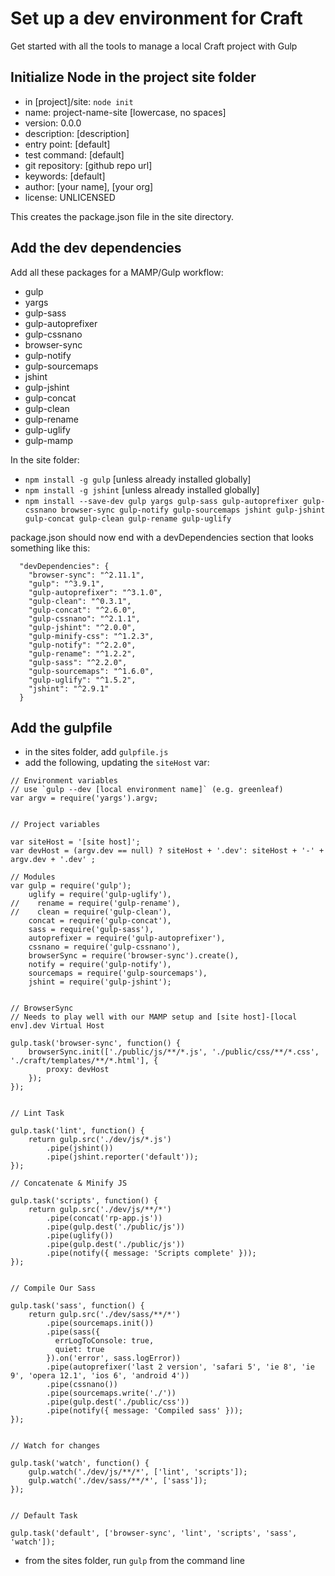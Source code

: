 # Set up a dev environment for Craft
Get started with all the tools to manage a local Craft project with Gulp

## Initialize Node in the project site folder
- in [project]/site: `node init`
- name: project-name-site [lowercase, no spaces]
- version: 0.0.0
- description: [description]
- entry point: [default]
- test command: [default]
- git repository: [github repo url]
- keywords: [default]
- author: [your name], [your org]
- license: UNLICENSED

This creates the package.json file in the site directory.

## Add the dev dependencies
Add all these packages for a MAMP/Gulp workflow:
- gulp
- yargs
- gulp-sass
- gulp-autoprefixer
- gulp-cssnano
- browser-sync
- gulp-notify
- gulp-sourcemaps
- jshint
- gulp-jshint
- gulp-concat
- gulp-clean
- gulp-rename
- gulp-uglify
- gulp-mamp

In the site folder:
- `npm install -g gulp` [unless already installed globally]
- `npm install -g jshint` [unless already installed globally] 
- `npm install --save-dev gulp yargs gulp-sass gulp-autoprefixer gulp-cssnano browser-sync gulp-notify gulp-sourcemaps jshint gulp-jshint gulp-concat gulp-clean gulp-rename gulp-uglify`

package.json should now end with a devDependencies section that looks something like this:
```
  "devDependencies": {
    "browser-sync": "^2.11.1",
    "gulp": "^3.9.1",
    "gulp-autoprefixer": "^3.1.0",
    "gulp-clean": "^0.3.1",
    "gulp-concat": "^2.6.0",
    "gulp-cssnano": "^2.1.1",
    "gulp-jshint": "^2.0.0",
    "gulp-minify-css": "^1.2.3",
    "gulp-notify": "^2.2.0",
    "gulp-rename": "^1.2.2",
    "gulp-sass": "^2.2.0",
    "gulp-sourcemaps": "^1.6.0",
    "gulp-uglify": "^1.5.2",
    "jshint": "^2.9.1"
  }
```

## Add the gulpfile
- in the sites folder, add `gulpfile.js`
- add the following, updating the `siteHost` var:
```
// Environment variables
// use `gulp --dev [local environment name]` (e.g. greenleaf)
var argv = require('yargs').argv;


// Project variables

var siteHost = '[site host]';
var devHost = (argv.dev == null) ? siteHost + '.dev': siteHost + '-' + argv.dev + '.dev' ;

// Modules 
var gulp = require('gulp'); 
	uglify = require('gulp-uglify'),
//    rename = require('gulp-rename'),
//    clean = require('gulp-clean'),
	concat = require('gulp-concat'),
    sass = require('gulp-sass'),
    autoprefixer = require('gulp-autoprefixer'),
    cssnano = require('gulp-cssnano'),
    browserSync = require('browser-sync').create(),
    notify = require('gulp-notify'),
    sourcemaps = require('gulp-sourcemaps'),
    jshint = require('gulp-jshint');


// BrowserSync
// Needs to play well with our MAMP setup and [site host]-[local env].dev Virtual Host

gulp.task('browser-sync', function() {
    browserSync.init(['./public/js/**/*.js', './public/css/**/*.css', './craft/templates/**/*.html'], {
        proxy: devHost
    });
});


// Lint Task

gulp.task('lint', function() {
    return gulp.src('./dev/js/*.js')
        .pipe(jshint())
        .pipe(jshint.reporter('default'));
});

// Concatenate & Minify JS

gulp.task('scripts', function() {
    return gulp.src('./dev/js/**/*')
	    .pipe(concat('rp-app.js'))
	    .pipe(gulp.dest('./public/js'))
	    .pipe(uglify())
	    .pipe(gulp.dest('./public/js'))
	    .pipe(notify({ message: 'Scripts complete' }));
});


// Compile Our Sass

gulp.task('sass', function() {
    return gulp.src('./dev/sass/**/*')
    	.pipe(sourcemaps.init())
	    .pipe(sass({
		  errLogToConsole: true,
	      quiet: true
	    }).on('error', sass.logError))
		.pipe(autoprefixer('last 2 version', 'safari 5', 'ie 8', 'ie 9', 'opera 12.1', 'ios 6', 'android 4'))
		.pipe(cssnano())
		.pipe(sourcemaps.write('./'))
		.pipe(gulp.dest('./public/css'))
		.pipe(notify({ message: 'Compiled sass' }));
});


// Watch for changes

gulp.task('watch', function() {
    gulp.watch('./dev/js/**/*', ['lint', 'scripts']);
    gulp.watch('./dev/sass/**/*', ['sass']);
});


// Default Task

gulp.task('default', ['browser-sync', 'lint', 'scripts', 'sass', 'watch']);
```

- from the sites folder, run `gulp` from the command line
